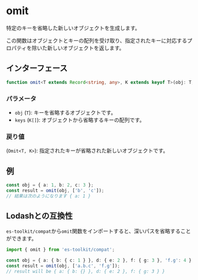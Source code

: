 # omit

特定のキーを省略した新しいオブジェクトを生成します。

この関数はオブジェクトとキーの配列を受け取り、指定されたキーに対応するプロパティを除いた新しいオブジェクトを返します。

## インターフェース

```typescript
function omit<T extends Record<string, any>, K extends keyof T>(obj: T, keys: K[]): Omit<T, K>;
```

### パラメータ

- `obj` (`T`): キーを省略するオブジェクトです。
- `keys` (`K[]`): オブジェクトから省略するキーの配列です。

### 戻り値

(`Omit<T, K>`): 指定されたキーが省略された新しいオブジェクトです。

## 例

```typescript
const obj = { a: 1, b: 2, c: 3 };
const result = omit(obj, ['b', 'c']);
// 結果は次のようになります { a: 1 }
```

## Lodashとの互換性

`es-toolkit/compat`から`omit`関数をインポートすると、深いパスを省略することができます。

```typescript
import { omit } from 'es-toolkit/compat';

const obj = { a: { b: { c: 1 } }, d: { e: 2 }, f: { g: 3 }, 'f.g': 4 };
const result = omit(obj, ['a.b.c', 'f.g']);
// result will be { a: { b: {} }, d: { e: 2 }, f: { g: 3 } }
```
